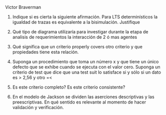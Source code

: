 Victor Braverman

1. Indique si es cierta la siguiente afirmación. Para LTS determinísticos la
igualdad de trazas es equivalente a la bisimulación. Justifique

2. Qué tipo de diagrama utilizaría para investigar durante la etapa de analisis
de requerimientos la interacción de 2 ó mas agentes

3. Qué significa que un criterio properly covers otro criterio y que propiedades
tiene esta relación.

4. Suponga un procedimiento que toma un número x y que tiene un único defecto
que se exhibe cuando se ejecuta con el valor cero. Suponga un criterio de test
que dice que una test suit lo satisface si y sólo si un dato es > 2,56 y otro =<
256. Es este criterio completo? Es este criterio consistente?

5. En el modelo de Jackson se dividen las aserciones descriptivas y las
preescriptivas. En qué sentido es relevante al momento de hacer validación y
verificación.
